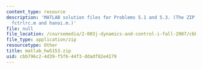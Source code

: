 ```yaml
---
content_type: resource
description: 'MATLAB solution files for Problems 5.1 and 5.3. (The ZIP file contains:
  fctrlrc.m and hanoi.m.)'
file: null
file_location: /coursemedia/2-003j-dynamics-and-control-i-fall-2007/cbb796c24d39f5f644f3ddadf82e4179_matlab_hw5153.zip
file_type: application/zip
resourcetype: Other
title: matlab_hw5153.zip
uid: cbb796c2-4d39-f5f6-44f3-ddadf82e4179
---
```

